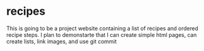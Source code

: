 # recipes
This is going to be a project website containing a list of recipes and ordered recipe steps.
I plan to demonstarte that I can create simple html pages, can create lists, link images, and use git commit